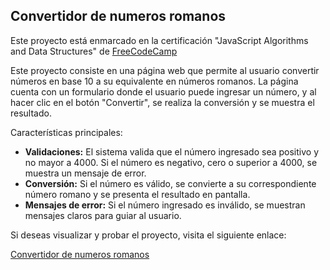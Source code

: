 ## Convertidor de numeros romanos

Este proyecto está enmarcado en la certificación "JavaScript Algorithms and Data Structures" de <a href="https://www.freecodecamp.org/learn/javascript-algorithms-and-data-structures-v8/">FreeCodeCamp</a>

Este proyecto consiste en una página web que permite al usuario convertir números en base 10 a su equivalente en números romanos. La página cuenta con un formulario donde el usuario puede ingresar un número, y al hacer clic en el botón "Convertir", se realiza la conversión y se muestra el resultado.

Características principales:
<ul>
  <li><strong>Validaciones:</strong> El sistema valida que el número ingresado sea positivo y no mayor a 4000. Si el número es negativo, cero o superior a 4000, se muestra un mensaje de error.</li>
  <li><strong>Conversión:</strong> Si el número es válido, se convierte a su correspondiente número romano y se presenta el resultado en pantalla.</li>
  <li><strong>Mensajes de error:</strong> Si el número ingresado es inválido, se muestran mensajes claros para guiar al usuario.</li>
</ul>

Si deseas visualizar y probar el proyecto, visita el siguiente enlace:

<a href="https://alexandermanriquez.github.io/convertidor-de-numeros-romanos/">Convertidor de numeros romanos</a>



